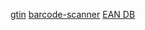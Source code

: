 [gtin](https://www.npmjs.com/package/gtin)
[barcode-scanner](https://www.npmjs.com/package/@capacitor-community/barcode-scanner)
[EAN DB](https://www.ean-search.org/ean-database-api.html)